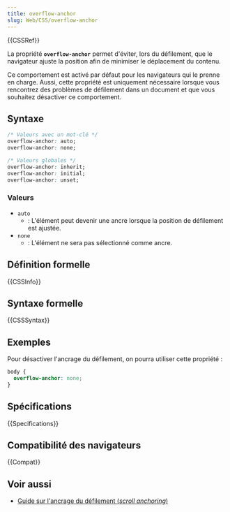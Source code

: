 ```yaml
---
title: overflow-anchor
slug: Web/CSS/overflow-anchor
---
```


{{CSSRef}}

La propriété **`overflow-anchor`** permet d'éviter, lors du défilement, que le navigateur ajuste la position afin de minimiser le déplacement du contenu.

Ce comportement est activé par défaut pour les navigateurs qui le prenne en charge. Aussi, cette propriété est uniquement nécessaire lorsque vous rencontrez des problèmes de défilement dans un document et que vous souhaitez désactiver ce comportement.

## Syntaxe

```css
/* Valeurs avec un mot-clé */
overflow-anchor: auto;
overflow-anchor: none;

/* Valeurs globales */
overflow-anchor: inherit;
overflow-anchor: initial;
overflow-anchor: unset;
```

### Valeurs

- `auto`
  - : L'élément peut devenir une ancre lorsque la position de défilement est ajustée.
- `none`
  - : L'élément ne sera pas sélectionné comme ancre.

## Définition formelle

{{CSSInfo}}

## Syntaxe formelle

{{CSSSyntax}}

## Exemples

Pour désactiver l'ancrage du défilement, on pourra utiliser cette propriété :

```css
body {
  overflow-anchor: none;
}
```

## Spécifications

{{Specifications}}

## Compatibilité des navigateurs

{{Compat}}

## Voir aussi

- [Guide sur l'ancrage du défilement (_scroll anchoring_)](/fr/docs/Web/CSS/overflow-anchor/Guide_to_scroll_anchoring)
